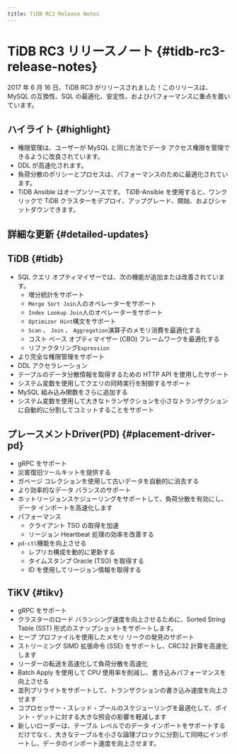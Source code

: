 ```yaml
---
title: TiDB RC3 Release Notes
---
```


# TiDB RC3 リリースノート {#tidb-rc3-release-notes}

2017 年 6 月 16 日、TiDB RC3 がリリースされました！このリリースは、MySQL の互換性、SQL の最適化、安定性、およびパフォーマンスに重点を置いています。

## ハイライト {#highlight}

-   権限管理は、ユーザーが MySQL と同じ方法でデータ アクセス権限を管理できるように改良されています。
-   DDL が高速化されます。
-   負荷分散のポリシーとプロセスは、パフォーマンスのために最適化されています。
-   TiDB Ansible はオープンソースです。 TiDB-Ansible を使用すると、ワンクリックで TiDB クラスターをデプロイ、アップグレード、開始、およびシャットダウンできます。

## 詳細な更新 {#detailed-updates}

## TiDB {#tidb}

-   SQL クエリ オプティマイザーでは、次の機能が追加または改善されています。
    -   増分統計をサポート
    -   `Merge Sort Join`人のオペレーターをサポート
    -   `Index Lookup Join`人のオペレーターをサポート
    -   `Optimizer Hint`構文をサポート
    -   `Scan` 、 `Join` 、 `Aggregation`演算子のメモリ消費を最適化する
    -   コスト ベース オプティマイザー (CBO) フレームワークを最適化する
    -   リファクタリング`Expression`
-   より完全な権限管理をサポート
-   DDL アクセラレーション
-   テーブルのデータ分散情報を取得するための HTTP API を使用したサポート
-   システム変数を使用してクエリの同時実行を制御するサポート
-   MySQL 組み込み関数をさらに追加する
-   システム変数を使用して大きなトランザクションを小さなトランザクションに自動的に分割してコミットすることをサポート

## プレースメントDriver(PD) {#placement-driver-pd}

-   gRPC をサポート
-   災害復旧ツールキットを提供する
-   ガベージ コレクションを使用して古いデータを自動的に消去する
-   より効率的なデータ バランスのサポート
-   ホットリージョンスケジューリングをサポートして、負荷分散を有効にし、データ インポートを高速化します
-   パフォーマンス
    -   クライアント TSO の取得を加速
    -   リージョン Heartbeat 処理の効率を改善する
-   `pd-ctl`機能を向上させる
    -   レプリカ構成を動的に更新する
    -   タイムスタンプ Oracle (TSO) を取得する
    -   ID を使用してリージョン情報を取得する

## TiKV {#tikv}

-   gRPC をサポート
-   クラスターのロード バランシング速度を向上させるために、Sorted String Table (SST) 形式のスナップショットをサポートします。
-   ヒープ プロファイルを使用したメモリ リークの発見のサポート
-   ストリーミング SIMD 拡張命令 (SSE) をサポートし、CRC32 計算を高速化します
-   リーダーの転送を高速化して負荷分散を高速化
-   Batch Apply を使用して CPU 使用率を削減し、書き込みパフォーマンスを向上させる
-   並列プリライトをサポートして、トランザクションの書き込み速度を向上させます
-   コプロセッサー・スレッド・プールのスケジューリングを最適化して、ポイント・ゲットに対する大きな照会の影響を軽減します
-   新しいローダーは、テーブル レベルでのデータ インポートをサポートするだけでなく、大きなテーブルを小さな論理ブロックに分割して同時にインポートし、データのインポート速度を向上させます。
